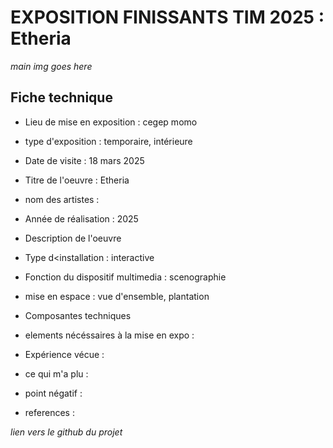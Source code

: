 # EXPOSITION FINISSANTS TIM 2025 : Etheria

*main img goes here*

## Fiche technique

- Lieu de mise en exposition : cegep momo
- type d'exposition : temporaire, intérieure
- Date de visite : 18 mars 2025
- Titre de l'oeuvre : Etheria
- nom des artistes :
- Année de réalisation : 2025
- Description de l'oeuvre


- Type d<installation : interactive
- Fonction du dispositif multimedia : scenographie

- mise en espace : vue d'ensemble, plantation

- Composantes techniques

- elements nécéssaires à la mise en expo :

- Expérience vécue :

- ce qui m'a plu :

- point négatif :

- references :

*lien vers le github du projet*
